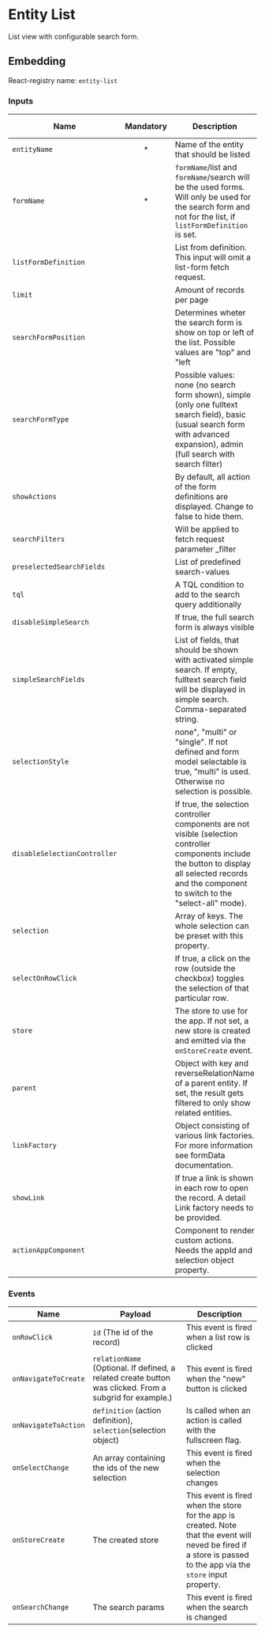 # Entity List
List view with configurable search form.

## Embedding

React-registry name: `entity-list`

### Inputs

| Name                            | Mandatory   | Description                                                                                                                                                                                               | Type     | Default-Value              |
|-------------------------------- | :---------: | ----------------------------------------------------------------------------------------------------------------------------------------------------------------------------------------------------------| -------- | ---------------------------|
| `entityName`                    | *           | Name of the entity that should be listed                                                                                                                                                                  | String   |                            |
| `formName`                      | *           | `formName`/list and `formName`/search will be the used forms. Will only be used for the search form and not for the list, if `listFormDefinition` is set.                                                 | String   |                            |
| `listFormDefinition`            |             | List from definition. This input will omit a list-form fetch request.                                                                                                                                     | String   |                            |
| `limit`                         |             | Amount of records per page                                                                                                                                                                                | Number   | 10                         |
| `searchFormPosition`            |             | Determines wheter the search form is show on top or left of the list. Possible values are "top" and "left                                                                                                 | String   | 'top'                      |
| `searchFormType`                |             | Possible values: none (no search form shown), simple (only one fulltext search field), basic (usual search form with advanced expansion), admin (full search with search filter)                          | String   | 'basic'                    |
| `showActions`                   |             | By default, all action of the form definitions are displayed. Change to false to hide them.                                                                                                               | Bool     | false                      |
| `searchFilters`                 |             | Will be applied to fetch request parameter _filter                                                                                                                                                        | Array    |                            |
| `preselectedSearchFields`       |             | List of predefined search-values                                                                                                                                                                          | Array    |                            |
| `tql`                           |             | A TQL condition to add to the search query additionally                                                                                                                                                   | String   |                            |
| `disableSimpleSearch`           |             | If true, the full search form is always visible                                                                                                                                                           | Bool     | false                      |
| `simpleSearchFields`            |             | List of fields, that should be shown with activated simple search. If empty, fulltext search field will be displayed in simple search. Comma-separated string.                                            | String   | txtFulltext                |
| `selectionStyle`                |             | none", "multi" or "single". If not defined and form model selectable is true, "multi" is used. Otherwise no selection is possible.                                                                        | String   |                            |
| `disableSelectionController`    |             | If true, the selection controller components are not visible (selection controller components include the button to display all selected records and the component to switch to the "select-all" mode).   | Bool     | false                      |
| `selection`                     |             | Array of keys. The whole selection can be preset with this property.                                                                                                                                      | Array    |                            |
| `selectOnRowClick`              |             | If true, a click on the row (outside the checkbox) toggles the selection of that particular row.                                                                                                          | Bool     |                            |
| `store`                         |             | The store to use for the app. If not set, a new store is created and emitted via the `onStoreCreate` event.                                                                                               | Bool     |                            |
| `parent`                        |             | Object with key and reverseRelationName of a parent entity. If set, the result gets filtered to only show related entities.                                                                               | Object   |                            |
| `linkFactory`                   |             | Object consisting of various link factories. For more information see formData documentation.                                                                                                             | Object   |                            |
| `showLink`                      |             | If true a link is shown in each row to open the record. A detail Link factory needs to be provided.                                                                                                       | Bool     | false                      |
| `actionAppComponent`            |             | Component to render custom actions. Needs the appId and selection object property.                                                                                                                        | React Component |                     |


### Events

| Name                | Payload                       | Description
|---------------------|-------------------------------|-------------
| `onRowClick`        | `id` (The id of the record)   | This event is fired when a list row is clicked
| `onNavigateToCreate`| `relationName` (Optional. If defined, a related create button was clicked. From a subgrid for example.) | This event is fired when the "new" button is clicked
| `onNavigateToAction`| `definition` (action definition), `selection`(selection object) | Is called when an action is called with the fullscreen flag.
| `onSelectChange`    | An array containing the ids of the new selection | This event is fired when the selection changes
| `onStoreCreate`     | The created store | This event is fired when the store for the app is created. Note that the event will neved be fired if a store is passed to the app via the `store` input property.
| `onSearchChange`    | The search params | This event is fired when the search is changed
